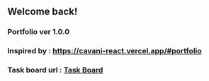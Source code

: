 ## Welcome back!
### Portfolio ver 1.0.0
### Inspired by : https://cavani-react.vercel.app/#portfolio
### Task board url : <a href="https://thin-brother-635.notion.site/ecbe16c8e8e14ff68543260c6d03653a?v=418cad45e4424078b108d159f8ee43e7">Task Board</a>

